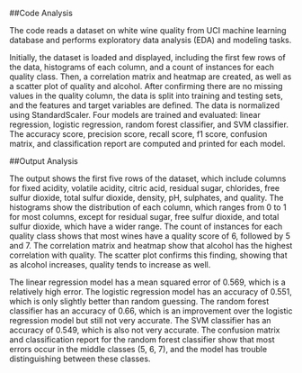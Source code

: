 ##Code Analysis

The code reads a dataset on white wine quality from UCI machine learning database and performs exploratory data analysis (EDA) and modeling tasks.

Initially, the dataset is loaded and displayed, including the first few rows of the data, histograms of each column, and a count of instances for each quality class. 
Then, a correlation matrix and heatmap are created, as well as a scatter plot of quality and alcohol. After confirming there are no missing values in the quality column,
the data is split into training and testing sets, and the features and target variables are defined. The data is normalized using StandardScaler.
Four models are trained and evaluated: linear regression, logistic regression, random forest classifier, and SVM classifier. The accuracy score, precision score, 
recall score, f1 score, confusion matrix, and classification report are computed and printed for each model.

##Output Analysis

The output shows the first five rows of the dataset, which include columns for fixed acidity, volatile acidity, citric acid, residual sugar, chlorides, free sulfur dioxide, total sulfur dioxide, density, pH, sulphates, and quality. The histograms show the distribution of each column, which ranges from 0 to 1 for most columns, except for residual sugar, free sulfur dioxide, and total sulfur dioxide, which have a wider range. The count of instances for each quality class shows that most wines have a quality score of 6, followed by 5 and 7. The correlation matrix and heatmap show that alcohol has the highest correlation with quality. The scatter plot confirms this finding, showing that as alcohol increases, quality tends to increase as well.

The linear regression model has a mean squared error of 0.569, which is a relatively high error. The logistic regression model has an accuracy of 0.551, which is only slightly better than random guessing. The random forest classifier has an accuracy of 0.66, which is an improvement over the logistic regression model but still not very accurate. The SVM classifier has an accuracy of 0.549, which is also not very accurate. The confusion matrix and classification report for the random forest classifier show that most errors occur in the middle classes (5, 6, 7), and the model has trouble distinguishing between these classes.
